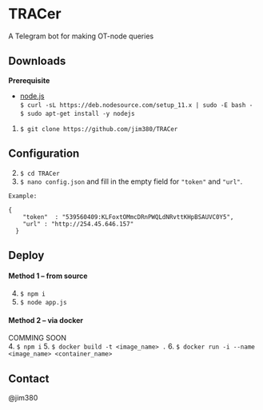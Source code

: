 # TRACer
A Telegram bot for making OT-node queries

## Downloads
**Prerequisite**
- [node.js](https://nodejs.org/en/download/package-manager/#debian-and-ubuntu-based-linux-distributions-enterprise-linux-fedora-and-snap-packages)<br/>```$ curl -sL https://deb.nodesource.com/setup_11.x | sudo -E bash -```<br/>```$ sudo apt-get install -y nodejs```<br>
1. ```$ git clone https://github.com/jim380/TRACer```

## Configuration
2. ```$ cd TRACer```<br>
3. ```$ nano config.json``` and fill in the empty field for ```"token"``` and ```"url"```.<br> 
```
Example: 

{
    "token"  : "539560409:KLFoxtOMmcDRnPWQLdNRvttKHpBSAUVC0Y5",
    "url" : "http://254.45.646.157"
  }
```

## Deploy
#### Method 1 – from source
4. ```$ npm i```
5. ```$ node app.js```

#### Method 2 – via docker
COMMING SOON<br>
4. ```$ npm i```
5. ```$ docker build -t <image_name> .```
6. ```$ docker run -i --name <image_name> <container_name>```

## Contact
@jim380

